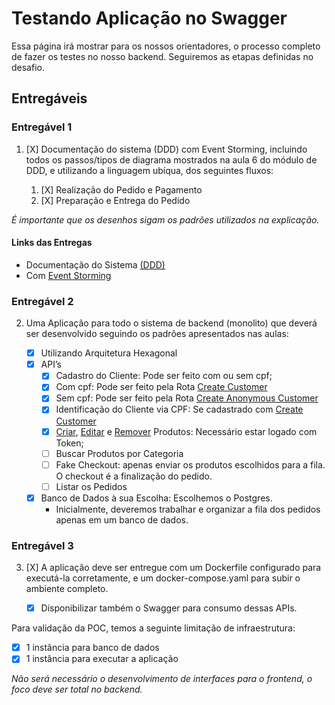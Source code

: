 # Testando Aplicação no Swagger

Essa página irá mostrar para os nossos orientadores, o processo completo de fazer os testes no nosso backend. Seguiremos
as etapas definidas no desafio.

## Entregáveis

### Entregável 1

1. [X] Documentação do sistema (DDD) com Event Storming, incluindo todos os passos/tipos de diagrama mostrados na aula 6 do
módulo de DDD, e utilizando a linguagem ubíqua, dos seguintes fluxos:

    1. [X] Realização do Pedido e Pagamento
    2. [X] Preparação e Entrega do Pedido

_É importante que os desenhos sigam os padrões utilizados na explicação._

#### Links das Entregas

- Documentação do Sistema [(DDD)](https://software-architecture-fiap.github.io/tech-challenge/ddd/)   
- Com [Event Storming](https://software-architecture-fiap.github.io/tech-challenge/event-storming/)

### Entregável 2

2. Uma Aplicação para todo o sistema de backend (monolito) que deverá ser desenvolvido seguindo os padrões apresentados
nas aulas:

    - [X] Utilizando Arquitetura Hexagonal
    - [X] API’s
        - [X] Cadastro do Cliente: Pode ser feito com ou sem cpf;
        - [X] Com cpf: Pode ser feito pela Rota [Create Customer](http://localhost:2000/docs#/customers/create_customer_customers_admin_post)
        - [X] Sem cpf: Pode ser feito pela Rota [Create Anonymous Customer](http://localhost:2000/docs#/customers/create_anonymous_customer_customers_anonymous_post)
        - [X] Identificação do Cliente via CPF: Se cadastrado com [Create Customer](http://localhost:2000/docs#/customers/create_customer_customers_admin_post)
        - [X] [Criar](http://localhost:2000/docs#/products/create_product_products__post), [Editar](http://localhost:2000/docs#/products/update_product_products__product_id__put) e [Remover](http://localhost:2000/docs#/products/delete_product_products__product_id__delete) Produtos: Necessário estar logado com Token;
        - [ ] Buscar Produtos por Categoria
        - [ ] Fake Checkout: apenas enviar os produtos escolhidos para a fila. O checkout é a finalização do pedido.
        - [ ] Listar os Pedidos
    - [X] Banco de Dados à sua Escolha: Escolhemos o Postgres.
        - Inicialmente, deveremos trabalhar e organizar a fila dos pedidos apenas em um banco de dados.

### Entregável 3

3. [X] A aplicação deve ser entregue com um Dockerfile configurado para executá-la corretamente, e um docker-compose.yaml para subir o ambiente completo.

    - [X] Disponibilizar também o Swagger para consumo dessas APIs.

Para validação da POC, temos a seguinte limitação de infraestrutura:

- [X] 1 instância para banco de dados
- [X] 1 instância para executar a aplicação

_Não será necessário o desenvolvimento de interfaces para o frontend, o foco deve ser total no backend._